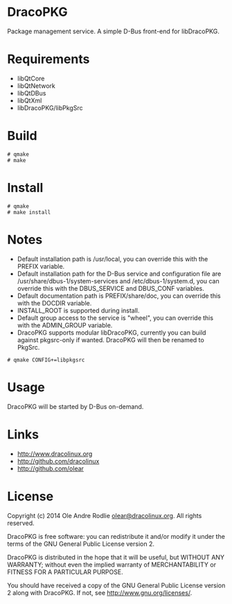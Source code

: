 DracoPKG
========

Package management service. A simple D-Bus front-end for libDracoPKG.

Requirements
============

 * libQtCore
 * libQtNetwork
 * libQtDBus
 * libQtXml
 * libDracoPKG/libPkgSrc

Build
=====

```
# qmake
# make
```

Install
=======

```
# qmake
# make install
```

Notes
=====

 * Default installation path is /usr/local, you can override this with the PREFIX variable.
 * Default installation path for the D-Bus service and configuration file are /usr/share/dbus-1/system-services and /etc/dbus-1/system.d, you can override this with the DBUS_SERVICE and DBUS_CONF variables.
 * Default documentation path is PREFIX/share/doc, you can override this with the DOCDIR variable.
 * INSTALL_ROOT is supported during install.
 * Default group access to the service is "wheel", you can override this with the ADMIN_GROUP variable.
 * DracoPKG supports modular libDracoPKG, currently you can build against pkgsrc-only if wanted. DracoPKG will then be renamed to PkgSrc.

```
# qmake CONFIG+=libpkgsrc
```

Usage
=====

DracoPKG will be started by D-Bus on-demand.

Links
=====

 * http://www.dracolinux.org
 * http://github.com/dracolinux
 * http://github.com/olear

License
=======

Copyright (c) 2014 Ole Andre Rodlie <olear@dracolinux.org>. All rights reserved.

DracoPKG is free software: you can redistribute it and/or modify it under the terms of the GNU General Public License version 2.

DracoPKG is distributed in the hope that it will be useful, but WITHOUT ANY WARRANTY; without even the implied warranty of MERCHANTABILITY or FITNESS FOR A PARTICULAR PURPOSE.

You should have received a copy of the GNU General Public License version 2 along with DracoPKG.  If not, see <http://www.gnu.org/licenses/>.
